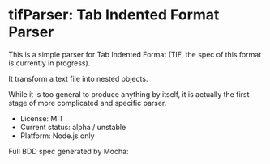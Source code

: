 

# tifParser: Tab Indented Format Parser

This is a simple parser for Tab Indented Format (TIF, the spec of this format is currently in progress).

It transform a text file into nested objects.

While it is too general to produce anything by itself, it is actually the first stage of more complicated
and specific parser.

* License: MIT
* Current status: alpha / unstable
* Platform: Node.js only



Full BDD spec generated by Mocha:


